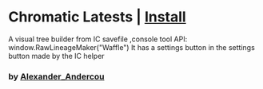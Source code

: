 # Chromatic Latests | [Install](https://raw.githubusercontent.com/InfiniteCraftCommunity/userscripts/master/userscripts/Visual_Lineage_Creator/index.user.js)

A visual tree builder from IC savefile ,console tool
API: window.RawLineageMaker("Waffle")
It has a settings button in the settings button made by the IC helper
### by [Alexander_Andercou](https://github.com/24sanduAlexandru)
